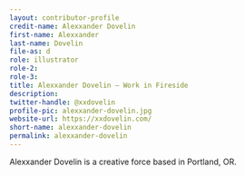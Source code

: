 ```yaml
---
layout: contributor-profile
credit-name: Alexxander Dovelin
first-name: Alexxander
last-name: Dovelin
file-as: d
role: illustrator
role-2:
role-3:
title: Alexxander Dovelin — Work in Fireside
description:
twitter-handle: @xxdovelin 
profile-pic: alexxander-dovelin.jpg
website-url: https://xxdovelin.com/
short-name: alexxander-dovelin
permalink: alexxander-dovelin
---
```

Alexxander Dovelin is a creative force based in Portland, OR.
